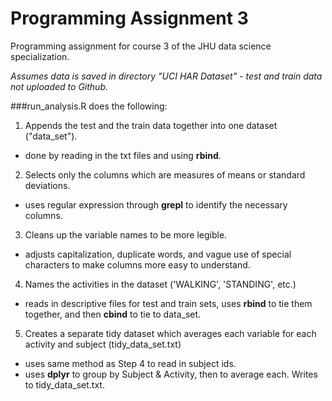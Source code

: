# Programming Assignment 3
Programming assignment for course 3 of the JHU data science specialization.

*Assumes data is saved in directory "UCI HAR Dataset" - test and train data not uploaded to Github.*

###run_analysis.R does the following:
1. Appends the test and the train data together into one dataset ("data_set").
  * done by reading in the txt files and using **rbind**.
2. Selects only the columns which are measures of means or standard deviations.
  * uses regular expression through **grepl** to identify the necessary columns.
3. Cleans up the variable names to be more legible.
  * adjusts capitalization, duplicate words, and vague use of special characters to make columns more easy to understand.
4. Names the activities in the dataset ('WALKING', 'STANDING', etc.)
  * reads in descriptive files for test and train sets, uses **rbind** to tie them together, and then **cbind** to tie to data_set.
5. Creates a separate tidy dataset which averages each variable for each activity and subject (tidy_data_set.txt)
  * uses same method as Step 4 to read in subject ids.
  * uses **dplyr** to group by Subject & Activity, then to average each. Writes to tidy_data_set.txt.
